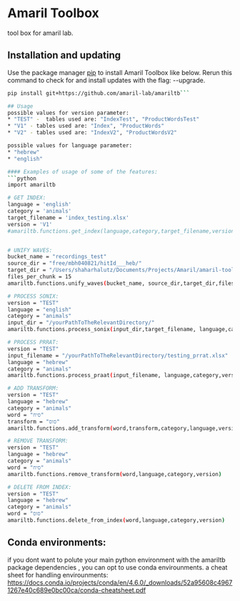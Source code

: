 # Amaril Toolbox
tool box for amaril lab.

## Installation and updating
Use the package manager [pip](https://pip.pypa.io/en/stable/) to install Amaril Toolbox like below. 
Rerun this command to check for and install  updates with the flag: --upgrade.
```bash
pip install git+https://github.com/amaril-lab/amariltb```

## Usage
possible values for version parameter:
* "TEST" -  tables used are: "IndexTest", "ProductWordsTest"
* "V1" - tables used are: "Index", "ProductWords"
* "V2" - tables used are: "IndexV2", "ProductWordsV2"

possible values for language parameter:
* "hebrew" 
* "english"

#### Examples of usage of some of the features:
```python
import amariltb

# GET INDEX:
language = 'english'
category = 'animals'
target_filename = 'index_testing.xlsx'
version = 'V1'
#amariltb.functions.get_index(language,category,target_filename,version)


# UNIFY WAVES:
bucket_name = "recordings_test"
source_dir = "free/mbh040821/hitId___heb/" 
target_dir = "/Users/shaharhalutz/Documents/Projects/Amaril/amaril-toolkit-module-poc/" 
files_per_chunk = 15
amariltb.functions.unify_waves(bucket_name, source_dir,target_dir,files_per_chunk)

# PROCESS SONIX:
version = "TEST"
language = "english"
category = "animals" 
input_dir = "/yourPathToTheRelevantDirectory/" 
amariltb.functions.process_sonix(input_dir,target_filename, language,category,version)

# PROCESS PRRAT:
version = "TEST"
input_filename = "/yourPathToTheRelevantDirectory/testing_prrat.xlsx"
language = "hebrew"
category = "animals" 
amariltb.functions.process_praat(input_filename, language,category,version)

# ADD TRANSFORM:
version = "TEST"
language = "hebrew"
category = "animals" 
word = "סיח"
transform = "סוס"
amariltb.functions.add_transform(word,transform,category,language,version)

# REMOVE TRANSFORM:
version = "TEST"
language = "hebrew"
category = "animals" 
word = "סיח"
amariltb.functions.remove_transform(word,language,category,version)

# DELETE FROM INDEX:
version = "TEST"
language = "hebrew"
category = "animals" 
word = "סוס"
amariltb.functions.delete_from_index(word,language,category,version)

```

## Conda environments:
if you dont want to polute your main python environment with the amariltb package dependencies , 
you can opt to use conda envirounments. 
a  cheat sheet for handling envirounments: 
https://docs.conda.io/projects/conda/en/4.6.0/_downloads/52a95608c49671267e40c689e0bc00ca/conda-cheatsheet.pdf